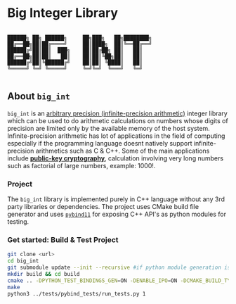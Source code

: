 # Big Integer Library

```

██████╗ ██╗ ██████╗     ██╗███╗   ██╗████████╗
██╔══██╗██║██╔════╝     ██║████╗  ██║╚══██╔══╝
██████╔╝██║██║  ███╗    ██║██╔██╗ ██║   ██║   
██╔══██╗██║██║   ██║    ██║██║╚██╗██║   ██║   
██████╔╝██║╚██████╔╝    ██║██║ ╚████║   ██║   
╚═════╝ ╚═╝ ╚═════╝     ╚═╝╚═╝  ╚═══╝   ╚═╝   
                                  
```
## About `big_int`

`big_int` is an [arbitrary precision (infinite-precision arithmetic)](https://en.wikipedia.org/wiki/Arbitrary-precision_arithmetic) integer library which can be used to do arithmetic calculations on numbers whose digits of precision are limited only by the available memory of the host system. Infinite-precision arithmetic has lot of applications in the field of computing especially if the programming language doesnt natively support infinite-precision arithmetics such as C & C++. Some of the main applications include [**public-key cryptography**](https://en.wikipedia.org/wiki/Public-key_cryptography), calculation involving very long numbers such as factorial of large numbers, example: 1000!.

### Project

The `big_int` library is implemented purely in C++ language without any 3rd party libraries or dependencies. The project uses CMake build file generator and uses [`pybind11`](https://github.com/pybind/pybind11) for exposing C++ API's as python modules for testing.

### Get started: Build & Test Project

``` sh
git clone <url>
cd big_int
git submodule update --init --recursive #if python module generation is required
mkdir build && cd build
cmake .. -DPYTHON_TEST_BINDINGS_GEN=ON -DENABLE_IPO=ON -DCMAKE_BUILD_TYPE=Release #turn -DPYTHON_TEST_BINDINGS_GEN=OFF if  python module generation is not required
make
python3 ../tests/pybind_tests/run_tests.py 1
```
